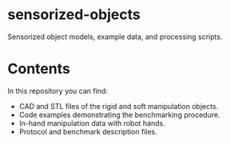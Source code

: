 # sensorized-objects
Sensorized object models, example data, and processing scripts.

# Contents
In this repository you can find:
* CAD and STL files of the rigid and soft manipulation objects. 
* Code examples demonstrating the benchmarking procedure.
* In-hand manipulation data with robot hands. 
* Protocol and benchmark description files. 
